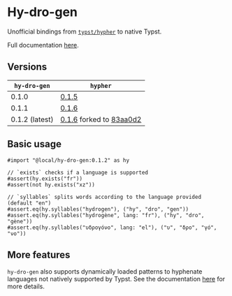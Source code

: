 # Hy-dro-gen

Unofficial bindings from [`typst/hypher`](https://github.com/typst/hypher) to native Typst.

<!-- @scrybe(if publish; grep https; grep {{version}}) -->
Full documentation [here](docs/docs.pdf).

## Versions

<!-- @scrybe(jump latest; grep ' {{version}} ') -->
| `hy-dro-gen`   | `hypher`                       |
|----------------|--------------------------------|
| 0.1.0          | [0.1.5](https://github.com/typst/hypher/releases/tag/v0.1.5) |
| 0.1.1          | [0.1.6](https://github.com/typst/hypher/releases/tag/v0.1.6) |
| 0.1.2 (latest) | [0.1.6](https://github.com/typst/hypher/releases/tag/v0.1.6) forked to [83aa0d2](https://github.com/Vanille-N/hypher/commit/83aa0d2d562e268caac7a7ad5b3e71530784dcbc) |

## Basic usage

<!-- @scrybe(not publish; jump import; grep local; grep {{version}}) -->
<!-- @scrybe(if publish; jump import; grep preview; grep {{version}}) -->
```typ
#import "@local/hy-dro-gen:0.1.2" as hy

// `exists` checks if a language is supported
#assert(hy.exists("fr"))
#assert(not hy.exists("xz"))

// `syllables` splits words according to the language provided (default "en")
#assert.eq(hy.syllables("hydrogen"), ("hy", "dro", "gen"))
#assert.eq(hy.syllables("hydrogène", lang: "fr"), ("hy", "dro", "gène"))
#assert.eq(hy.syllables("υδρογόνο", lang: "el"), ("υ", "δρο", "γό", "νο"))
```

## More features

`hy-dro-gen` also supports dynamically loaded patterns to hyphenate languages not
natively supported by Typst.
See the documentation [here](docs/docs.pdf) for more details.

